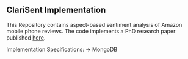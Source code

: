 ## ClariSent Implementation

This Repository contains aspect-based sentiment analysis of Amazon mobile phone reviews.
The code implements a PhD research paper published [here](https://www.research.manchester.ac.uk/portal/files/55559300/FULL_TEXT.PDF).

Implementation Specifications:
-> MongoDB
